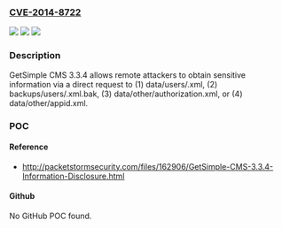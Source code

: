 ### [CVE-2014-8722](https://cve.mitre.org/cgi-bin/cvename.cgi?name=CVE-2014-8722)
![](https://img.shields.io/static/v1?label=Product&message=n%2Fa&color=blue)
![](https://img.shields.io/static/v1?label=Version&message=n%2Fa&color=blue)
![](https://img.shields.io/static/v1?label=Vulnerability&message=n%2Fa&color=brighgreen)

### Description

GetSimple CMS 3.3.4 allows remote attackers to obtain sensitive information via a direct request to (1) data/users/<username>.xml, (2) backups/users/<username>.xml.bak, (3) data/other/authorization.xml, or (4) data/other/appid.xml.

### POC

#### Reference
- http://packetstormsecurity.com/files/162906/GetSimple-CMS-3.3.4-Information-Disclosure.html

#### Github
No GitHub POC found.

